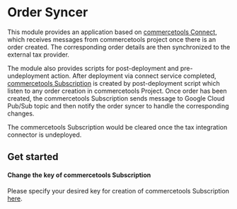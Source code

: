 # Order Syncer
This module provides an application based on [commercetools Connect](https://docs.commercetools.com/connect), which receives messages from commercetools project once there is an order created. The corresponding order details are then synchronized to the external tax provider.

The module also provides scripts for post-deployment and pre-undeployment action. After deployment via connect service completed, [commercetools Subscription](https://docs.commercetools.com/api/projects/subscriptions) is created by post-deployment script which listen to any order creation in commercetools Project. Once order has been created, the commercetools Subscription sends message to Google Cloud Pub/Sub topic and then notify the order syncer to handle the corresponding changes.

The commercetools Subscription would be cleared once the tax integration connector is undeployed.

## Get started
#### Change the key of commercetools Subscription
Please specify your desired key for creation of commercetools Subscription [here](https://github.com/commercetools/connect-search-ingestion-template/blob/c4f1a3e04988a4a44842d3e1607638c96983ef29/incremental-updater/src/connectors/actions.js#L1).